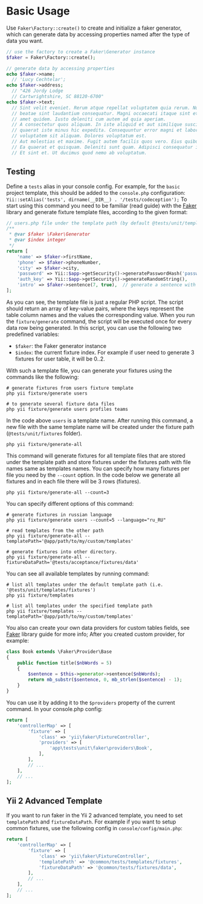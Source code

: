 Basic Usage
===========

Use ```Faker\Factory::create()``` to create and initialize a faker generator, which can generate data by accessing properties named after the type of data you want.

```php
// use the factory to create a Faker\Generator instance
$faker = Faker\Factory::create();

// generate data by accessing properties
echo $faker->name;
  // 'Lucy Cechtelar';
echo $faker->address;
  // "426 Jordy Lodge
  // Cartwrightshire, SC 88120-6700"
echo $faker->text;
  // Sint velit eveniet. Rerum atque repellat voluptatem quia rerum. Numquam excepturi
  // beatae sint laudantium consequatur. Magni occaecati itaque sint et sit tempore. Nesciunt
  // amet quidem. Iusto deleniti cum autem ad quia aperiam.
  // A consectetur quos aliquam. In iste aliquid et aut similique suscipit. Consequatur qui
  // quaerat iste minus hic expedita. Consequuntur error magni et laboriosam. Aut aspernatur
  // voluptatem sit aliquam. Dolores voluptatum est.
  // Aut molestias et maxime. Fugit autem facilis quos vero. Eius quibusdam possimus est.
  // Ea quaerat et quisquam. Deleniti sunt quam. Adipisci consequatur id in occaecati.
  // Et sint et. Ut ducimus quod nemo ab voluptatum.
```

Testing
-----------

Define a `tests` alias in your console config. For example, for the `basic` project template, this should be added
to the `console.php` configuration: `Yii::setAlias('tests', dirname(__DIR__) . '/tests/codeception');`
To start using this command you need to be familiar (read guide) with the [Faker](https://github.com/fzaninotto/Faker) library and
generate fixture template files, according to the given format:

```php
// users.php file under the template path (by default @tests/unit/templates/fixtures)
/**
 * @var $faker \Faker\Generator
 * @var $index integer
 */
return [
    'name' => $faker->firstName,
    'phone' => $faker->phoneNumber,
    'city' => $faker->city,
    'password' => Yii::$app->getSecurity()->generatePasswordHash('password_' . $index),
    'auth_key' => Yii::$app->getSecurity()->generateRandomString(),
    'intro' => $faker->sentence(7, true),  // generate a sentence with 7 words
];
```

As you can see, the template file is just a regular PHP script. The script should return an array of key-value
pairs, where the keys represent the table column names and the values the corresponding value. When you run
the `fixture/generate` command, the script will be executed once for every data row being generated.
In this script, you can use the following two predefined variables:

* `$faker`: the Faker generator instance
* `$index`: the current fixture index. For example if user need to generate 3 fixtures for user table, it will be 0..2.

With such a template file, you can generate your fixtures using the commands like the following:

```
# generate fixtures from users fixture template
php yii fixture/generate users

# to generate several fixture data files
php yii fixture/generate users profiles teams
```

In the code above `users` is a template name. After running this command, a new file with the same template name
will be created under the fixture path (`@tests/unit/fixtures` folder).

```
php yii fixture/generate-all
```

This command will generate fixtures for all template files that are stored under the template path and
store fixtures under the fixtures path with file names same as templates names.
You can specify how many fixtures per file you need by the `--count` option. In the code below we generate
all fixtures and in each file there will be 3 rows (fixtures).

```
php yii fixture/generate-all --count=3
```

You can specify different options of this command:

```
# generate fixtures in russian language
php yii fixture/generate users --count=5 --language="ru_RU"

# read templates from the other path
php yii fixture/generate-all --templatePath='@app/path/to/my/custom/templates'

# generate fixtures into other directory.
php yii fixture/generate-all --fixtureDataPath='@tests/acceptance/fixtures/data'
```

You can see all available templates by running command:

```
# list all templates under the default template path (i.e. '@tests/unit/templates/fixtures')
php yii fixture/templates

# list all templates under the specified template path
php yii fixture/templates --templatePath='@app/path/to/my/custom/templates'
```

You also can create your own data providers for custom tables fields, see [Faker](https://github.com/fzaninotto/Faker) library guide for more info;
After you created custom provider, for example:

```php
class Book extends \Faker\Provider\Base
{
    public function title($nbWords = 5)
    {
        $sentence = $this->generator->sentence($nbWords);
        return mb_substr($sentence, 0, mb_strlen($sentence) - 1);
    }
}
```

You can use it by adding it to the `$providers` property of the current command. In your console.php config:

```php
return [
    'controllerMap' => [
        'fixture' => [
            'class' => 'yii\faker\FixtureController',
            'providers' => [
                'app\tests\unit\faker\providers\Book',
            ],
        ],
        // ...
    ],
    // ...
];
```


Yii 2 Advanced Template
-----------------------

If you want to run faker in the Yii 2 advanced template, you need to set `templatePath` and `fixtureDataPath`. For example if you want to setup common fixtures, use the following config in `console/config/main.php`:

```php
return [
    'controllerMap' => [
        'fixture' => [
            'class' => 'yii\faker\FixtureController',
            'templatePath' => '@common/tests/templates/fixtures',
            'fixtureDataPath' => '@common/tests/fixtures/data',
        ],
        // ...
    ],
    // ...
];
```
